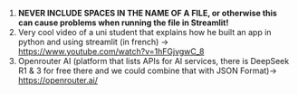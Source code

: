 1. **NEVER INCLUDE SPACES IN THE NAME OF A FILE, or otherwise this can cause problems when running the file in Streamlit!**
2. Very cool video of a uni student that explains how he built an app in python and using streamlit (in french) -> https://www.youtube.com/watch?v=1hFGjvgwC_8
3. Openrouter AI (platform that lists APIs for AI services, there is DeepSeek R1 & 3 for free there and we could combine that with JSON Format)-> https://openrouter.ai/
